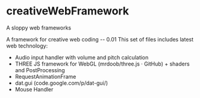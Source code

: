 creativeWebFramework
====================

A sloppy web frameworks

A framework for creative web coding -- 0.01
This set of files includes latest web technology:

- Audio input handler with volume and pitch calculation
- THREE JS framework for WebGL (mrdoob/three.js · GitHub) + shaders and PostProcessing
- RequestAnimationFrame
- dat.gui (code.google.com/p/dat-gui/)
- Mouse Handler
